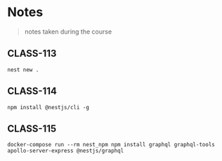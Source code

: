 # Notes

> notes taken during the course

## CLASS-113

```
nest new .
```



## CLASS-114

```
npm install @nestjs/cli -g
```
## CLASS-115

```
docker-compose run --rm nest_npm npm install graphql graphql-tools apollo-server-express @nestjs/graphql
```
